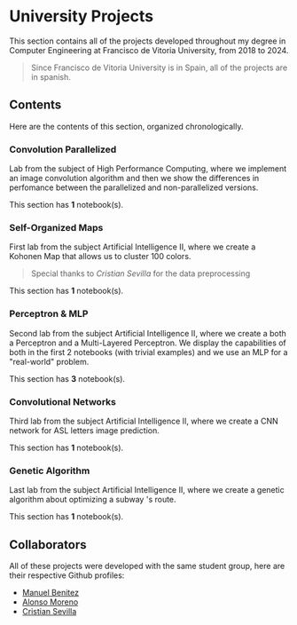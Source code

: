 # University Projects

This section contains all of the projects developed throughout my degree in Computer Engineering at Francisco de Vitoria University, from 2018 to 2024.

> Since Francisco de Vitoria University is in Spain, all of the projects are in spanish.

## Contents

Here are the contents of this section, organized chronologically.

### Convolution Parallelized

Lab from the subject of High Performance Computing, where we implement an image convolution algorithm and then we show the differences in perfomance between the parallelized and non-parallelized versions.

This section has __1__ notebook(s).

### Self-Organized Maps

First lab from the subject Artificial Intelligence II, where we create a Kohonen Map that allows us to cluster 100 colors.

> Special thanks to _Cristian Sevilla_ for the data preprocessing

This section has __1__ notebook(s).

### Perceptron & MLP

Second lab from the subject Artificial Intelligence II, where we create a both a Perceptron and a Multi-Layered Perceptron. We display the capabilities of both in the first 2 notebooks (with trivial examples) and we use an MLP for a "real-world" problem.

This section has __3__ notebook(s).

### Convolutional Networks

Third lab from the subject Artificial Intelligence II, where we create a CNN network for ASL letters image prediction.

This section has __1__ notebook(s).

### Genetic Algorithm

Last lab from the subject Artificial Intelligence II, where we create a genetic algorithm about optimizing a subway 's route.

This section has __1__ notebook(s).

## Collaborators

All of these projects were developed with the same student group, here are their respective Github profiles:

+ [Manuel Benitez](https://github.com/mbg1406)
+ [Alonso Moreno](https://github.com/ph0nsy)
+ [Cristian Sevilla](https://github.com/cristiansevill)